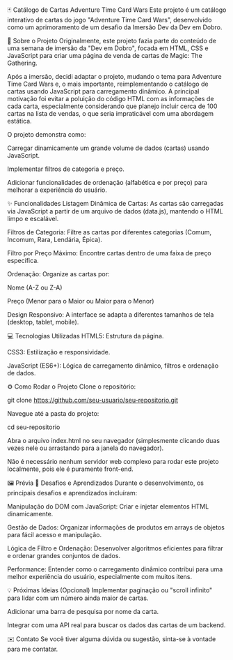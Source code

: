 🃏 Catálogo de Cartas Adventure Time Card Wars
Este projeto é um catálogo interativo de cartas do jogo "Adventure Time Card Wars", desenvolvido como um aprimoramento de um desafio da Imersão Dev da Dev em Dobro.

🚀 Sobre o Projeto
Originalmente, este projeto fazia parte do conteúdo de uma semana de imersão da "Dev em Dobro", focada em HTML, CSS e JavaScript para criar uma página de venda de cartas de Magic: The Gathering.

Após a imersão, decidi adaptar o projeto, mudando o tema para Adventure Time Card Wars e, o mais importante, reimplementando o catálogo de cartas usando JavaScript para carregamento dinâmico. A principal motivação foi evitar a poluição do código HTML com as informações de cada carta, especialmente considerando que planejo incluir cerca de 100 cartas na lista de vendas, o que seria impraticável com uma abordagem estática.

O projeto demonstra como:

Carregar dinamicamente um grande volume de dados (cartas) usando JavaScript.

Implementar filtros de categoria e preço.

Adicionar funcionalidades de ordenação (alfabética e por preço) para melhorar a experiência do usuário.

✨ Funcionalidades
Listagem Dinâmica de Cartas: As cartas são carregadas via JavaScript a partir de um arquivo de dados (data.js), mantendo o HTML limpo e escalável.

Filtros de Categoria: Filtre as cartas por diferentes categorias (Comum, Incomum, Rara, Lendária, Épica).

Filtro por Preço Máximo: Encontre cartas dentro de uma faixa de preço específica.

Ordenação: Organize as cartas por:

Nome (A-Z ou Z-A)

Preço (Menor para o Maior ou Maior para o Menor)

Design Responsivo: A interface se adapta a diferentes tamanhos de tela (desktop, tablet, mobile).

💻 Tecnologias Utilizadas
HTML5: Estrutura da página.

CSS3: Estilização e responsividade.

JavaScript (ES6+): Lógica de carregamento dinâmico, filtros e ordenação de dados.

⚙️ Como Rodar o Projeto
Clone o repositório:

git clone https://github.com/seu-usuario/seu-repositorio.git

Navegue até a pasta do projeto:

cd seu-repositorio

Abra o arquivo index.html no seu navegador (simplesmente clicando duas vezes nele ou arrastando para a janela do navegador).

Não é necessário nenhum servidor web complexo para rodar este projeto localmente, pois ele é puramente front-end.

🖼️ Prévia
🌟 Desafios e Aprendizados
Durante o desenvolvimento, os principais desafios e aprendizados incluíram:

Manipulação do DOM com JavaScript: Criar e injetar elementos HTML dinamicamente.

Gestão de Dados: Organizar informações de produtos em arrays de objetos para fácil acesso e manipulação.

Lógica de Filtro e Ordenação: Desenvolver algoritmos eficientes para filtrar e ordenar grandes conjuntos de dados.

Performance: Entender como o carregamento dinâmico contribui para uma melhor experiência do usuário, especialmente com muitos itens.

💡 Próximas Ideias (Opcional)
Implementar paginação ou "scroll infinito" para lidar com um número ainda maior de cartas.

Adicionar uma barra de pesquisa por nome da carta.

Integrar com uma API real para buscar os dados das cartas de um backend.

✉️ Contato
Se você tiver alguma dúvida ou sugestão, sinta-se à vontade para me contatar.
